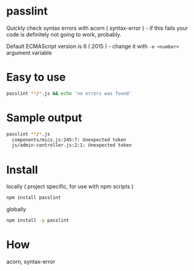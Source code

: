 
# passlint

Quickly check syntax errors with acorn ( syntax-error ) - if this fails your code is definitely not going to work, probably.

Default ECMAScript version is 6 ( 2015 ) - change it with `-e <number>` argument variable

# Easy to use
```bash
passlint **/*.js && echo 'no errors was found'
```

# Sample output
```bash
passlint **/*.js
  components/mics.js:245:7: Unexpected token
  js/admin-controller.js:2:1: Unexpected token
```

# Install

locally ( project specific, for use with npm scripts )
```bash
npm install passlint
```

globally
```bash
npm install -g passlint
```

# How

acorn, syntax-error
